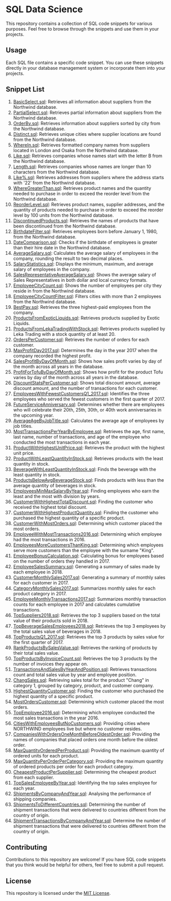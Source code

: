 # SQL Data Science

This repository contains a collection of SQL code snippets for various purposes. Feel free to browse through the snippets and use them in your projects.

## Usage

Each SQL file contains a specific code snippet. You can use these snippets directly in your database management system or incorporate them into your projects.

## Snippet List

1. [BasicSelect.sql](BasicSelect.sql): Retrieves all information about suppliers from the Northwind database.
2. [PartialSelect.sql](PartialSelect.sql): Retrieves partial information about suppliers from the Northwind database.
3. [OrderBy.sql](OrderBy.sql): Retrieves information about suppliers sorted by city from the Northwind database.
4. [Distinct.sql](Distinct.sql): Retrieves unique cities where supplier locations are found from the Northwind database.
5. [WhereIn.sql](WhereIn.sql): Retrieves formatted company names from suppliers located in London and Osaka from the Northwind database.
6. [Like.sql](Like.sql): Retrieves companies whose names start with the letter B from the Northwind database.
7. [Length.sql](Length.sql): Retrieves companies whose names are longer than 10 characters from the Northwind database.
8. [Like%.sql](Like%25.sql): Retrieves addresses from suppliers where the address starts with '22' from the Northwind database.
9. [WhereGreaterThan.sql](WhereGreaterThan.sql): Retrieves product names and the quantity needed to purchase in order to exceed the reorder level from the Northwind database.
10. [ReorderLevel.sql](ReorderLevel.sql): Retrieves product names, supplier addresses, and the quantity of products needed to purchase in order to exceed the reorder level by 100 units from the Northwind database.
11. [DiscontinuedProducts.sql](DiscontinuedProducts.sql): Retrieves the names of products that have been discontinued from the Northwind database.
12. [BirthdateFilter.sql](BirthdateFilter.sql): Retrieves employees born before January 1, 1980, from the Northwind database.
13. [DateComparison.sql](DateComparison.sql): Checks if the birthdate of employees is greater than their hire date in the Northwind database.
14. [AverageSalary.sql](AverageSalary.sql): Calculates the average salary of employees in the company, rounding the result to two decimal places.
15. [SalaryStatistics.sql](SalaryStatistics.sql): Displays the minimum, maximum, and average salary of employees in the company.
16. [SalesRepresentativeAverageSalary.sql](SalesRepresentativeAverageSalary.sql): Shows the average salary of Sales Representatives in both dollar and local currency formats.
17. [EmployeeCityCount.sql](EmployeeCityCount.sql): Shows the number of employees per city they reside in from the Northwind database.
18. [EmployeeCityCountFilter.sql](EmployeeCityCountFilter.sql): Filters cities with more than 2 employees from the Northwind database.
19. [BestPay.sql](BestPay.sql): Retrieves the three highest-paid employees from the company.
20. [ProductsFromExoticLiquids.sql](ProductsFromExoticLiquids.sql): Retrieves products supplied by Exotic Liquids.
21. [ProductsFromLekaTradingWithStock.sql](ProductsFromLekaTradingWithStock.sql): Retrieves products supplied by Leka Trading with a stock quantity of at least 20.
22. [OrdersPerCustomer.sql](OrdersPerCustomer.sql): Retrieves the number of orders for each customer.
23. [MaxProfitDay2017.sql](MaxProfitDay2017.sql): Determines the day in the year 2017 when the company recorded the highest profit.
24. [SalesProfitByDayOfMonth.sql](SalesProfitByDayOfMonth.sql): Shows how sales profit varies by day of the month across all years in the database.
25. [ProfitForTofuByDayOfMonth.sql](ProfitForTofuByDayOfMonth.sql): Shows how profit for the product Tofu varies by day of the month across all years in the database.
26. [DiscountStatsPerCustomer.sql](DiscountStatsPerCustomer.sql): Shows total discount amount, average discount amount, and the number of transactions for each customer.
27. [EmployeesWithFewestCustomersQ1_2017.sql](EmployeesWithFewestCustomersQ1_2017.sql): Identifies the three employees who served the fewest customers in the first quarter of 2017.
28. [FutureServiceAnniversary.sql](FutureServiceAnniversary.sql): Determines whether there are employees who will celebrate their 20th, 25th, 30th, or 40th work anniversaries in the upcoming year.
29. [AverageAgeByJobTitle.sql](AverageAgeByJobTitle.sql): Calculates the average age of employees by job titles.
30. [MostTransactionsPerYearByEmployee.sql](MostTransactionsPerYearByEmployee.sql): Retrieves the age, first name, last name, number of transactions, and age of the employee who conducted the most transactions in each year.
31. [ProductWithHighestUnitPrice.sql](ProductWithHighestUnitPrice.sql): Retrieves the product with the highest unit price.
32. [ProductWithLeastQuantityInStock.sql](ProductWithLeastQuantityInStock.sql): Retrieves products with the least quantity in stock.
33. [BeverageWithLeastQuantityInStock.sql](BeverageWithLeastQuantityInStock.sql): Finds the beverage with the least quantity in stock.
34. [ProductsBelowAvgBeverageStock.sql](ProductsBelowAvgBeverageStock.sql): Finds products with less than the average quantity of beverages in stock.
35. [EmployeesMinMaxSalaryByYear.sql](EmployeesMinMaxSalaryByYear.sql): Finding employees who earn the least and the most with division by years.
36. [CustomerWithHighestTotalDiscount.sql](CustomerWithHighestTotalDiscount.sql): Finding the customer who received the highest total discount.
37. [CustomerWithHighestProductQuantity.sql](CustomerWithHighestProductQuantity.sql): Finding the customer who purchased the highest quantity of a specific product.
38. [CustomerWithMostOrders.sql](CustomerWithMostOrders.sql): Determining which customer placed the most orders.
39. [EmployeeWithMostTransactions2016.sql](EmployeeWithMostTransactions2016.sql): Determining which employee had the most transactions in 2016.
40. [EmployeesMoreCustomersThanKing.sql](EmployeesMoreCustomersThanKing.sql): Determining which employees serve more customers than the employee with the surname "King".
41. [EmployeeBonusCalculation.sql](EmployeeBonusCalculation.sql): Calculating bonus for employees based on the number of orders they handled in 2017.
42. [EmployeeSalesSummary.sql](EmployeeSalesSummary.sql): Generating a summary of sales made by each employee in 2018.
43. [CustomerMonthlySales2017.sql](CustomerMonthlySales2017.sql): Generating a summary of monthly sales for each customer in 2017.
44. [CategoryMonthlySales2017.sql](CategoryMonthlySales2017.sql): Summarizes monthly sales for each product category in 2017.
45. [EmployeeMonthlyTransactions2017.sql](EmployeeMonthlyTransactions2017.sql): Summarizes monthly transaction counts for each employee in 2017 and calculates cumulative transactions.
46. [TopSuppliers2018.sql](TopSuppliers2018.sql): Retrieves the top 3 suppliers based on the total value of their products sold in 2018.
47. [TopBeverageSalesEmployees2018.sql](TopBeverageSalesEmployees2018.sql): Retrieves the top 3 employees by the total sales value of beverages in 2018.
48. [TopProductsQ1_2017.sql](TopProductsQ1_2017.sql): Retrieves the top 3 products by sales value for the first quarter of 2017.
49. [RankProductsBySalesValue.sql](RankProductsBySalesValue.sql): Retrieves the ranking of products by their total sales value.
50. [TopProductsByInvoiceCount.sql](TopProductsByInvoiceCount.sql): Retrieves the top 3 products by the number of invoices they appear on.
51. [TransactionsAndSalesByYearAndPosition.sql](TransactionsAndSalesByYearAndPosition.sql): Retrieves transactions count and total sales value by year and employee position.
52. [ChangSales.sql](ChangSales.sql): Retrieving sales total for the product "Chang" in category 1, grouped by category, product, and customer company.
53. [HighestQuantityCustomer.sql](HighestQuantityCustomer.sql): Finding the customer who purchased the highest quantity of a specific product.
54. [MostOrdersCustomer.sql](MostOrdersCustomer.sql): Determining which customer placed the most orders.
55. [TopEmployee2016.sql](TopEmployee2016.sql): Determining which employee conducted the most sales transactions in the year 2016.
56. [CitiesWithEmployeesButNoCustomers.sql](CitiesWithEmployeesButNoCustomers.sql): Providing cities where NORTHWIND employees live but where no customer resides.
57. [CompaniesWithOrdersOneMonthBeforeOldestOrder.sql](CompaniesWithOrdersOneMonthBeforeOldestOrder.sql): Providing the names of companies that placed orders one month before the oldest order.
58. [MaxQuantityOrderedPerProduct.sql](MaxQuantityOrderedPerProduct.sql): Providing the maximum quantity of ordered units for each product.
59. [MaxQuantityPerOrderPerCategory.sql](MaxQuantityPerOrderPerCategory.sql): Providing the maximum quantity of ordered products per order for each product category.
60. [CheapestProductPerSupplier.sql](CheapestProductPerSupplier.sql): Determining the cheapest product from each supplier.
61. [TopSalesEmployeeByYear.sql](TopSalesEmployeeByYear.sql): Identifying the top sales employee for each year.
62. [ShipmentsByCompanyAndYear.sql](ShipmentsByCompanyAndYear.sql): Analysing the performance of shipping companies.
63. [ShipmentsToDifferentCountries.sql](ShipmentsToDifferentCountries.sql): Determining the number of shipment transactions that were delivered to countries different from the country of origin.
64. [ShipmentTransactionsByCompanyAndYear.sql](ShipmentTransactionsByCompanyAndYear.sql): Determine the number of shipment transactions that were delivered to countries different from the country of origin.

## Contributing

Contributions to this repository are welcome! If you have SQL code snippets that you think would be helpful for others, feel free to submit a pull request.

## License

This repository is licensed under the [MIT License](LICENSE).
